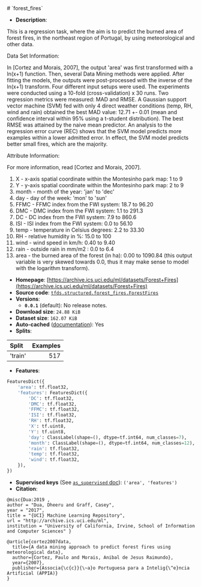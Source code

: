 <div itemscope itemtype="http://schema.org/Dataset">
  <div itemscope itemprop="includedInDataCatalog" itemtype="http://schema.org/DataCatalog">
    <meta itemprop="name" content="TensorFlow Datasets" />
  </div>
  <meta itemprop="name" content="forest_fires" />
  <meta itemprop="description" content="&#10;&#10;This is a regression task, where the aim is to predict the burned area of&#10;forest fires, in the northeast region of Portugal,&#10;by using meteorological and other data.&#10;&#10;&#10;Data Set Information:&#10;&#10;In [Cortez and Morais, 2007], the output &#x27;area&#x27; was first transformed&#10;with a ln(x+1) function.&#10;Then, several Data Mining methods were applied. After fitting the models,&#10;the outputs were&#10;post-processed with the inverse of the ln(x+1) transform. Four different&#10;input setups were&#10;used. The experiments were conducted using a 10-fold (cross-validation)&#10;x 30 runs. Two&#10;regression metrics were measured: MAD and RMSE. A Gaussian support vector&#10;machine (SVM) fed&#10;with only 4 direct weather conditions (temp, RH, wind and rain) obtained&#10;the best MAD value:&#10;12.71 +- 0.01 (mean and confidence interval within 95% using a t-student&#10;distribution). The&#10;best RMSE was attained by the naive mean predictor. An analysis to the&#10;regression error curve&#10;(REC) shows that the SVM model predicts more examples within a lower&#10;admitted error. In effect,&#10;the SVM model predicts better small fires, which are the majority.&#10;&#10;Attribute Information:&#10;&#10;For more information, read [Cortez and Morais, 2007].&#10;&#10;1. X - x-axis spatial coordinate within the Montesinho park map: 1 to 9&#10;2. Y - y-axis spatial coordinate within the Montesinho park map: 2 to 9&#10;3. month - month of the year: &#x27;jan&#x27; to &#x27;dec&#x27;&#10;4. day - day of the week: &#x27;mon&#x27; to &#x27;sun&#x27;&#10;5. FFMC - FFMC index from the FWI system: 18.7 to 96.20&#10;6. DMC - DMC index from the FWI system: 1.1 to 291.3&#10;7. DC - DC index from the FWI system: 7.9 to 860.6&#10;8. ISI - ISI index from the FWI system: 0.0 to 56.10&#10;9. temp - temperature in Celsius degrees: 2.2 to 33.30&#10;10. RH - relative humidity in %: 15.0 to 100&#10;11. wind - wind speed in km/h: 0.40 to 9.40&#10;12. rain - outside rain in mm/m2 : 0.0 to 6.4&#10;13. area - the burned area of the forest (in ha): 0.00 to 1090.84&#10;(this output variable is very skewed towards 0.0, thus it may make&#10;sense to model with the logarithm transform).&#10;&#10;&#10;&#10;To use this dataset:&#10;&#10;```python&#10;import tensorflow_datasets as tfds&#10;&#10;ds = tfds.load(&#x27;forest_fires&#x27;, split=&#x27;train&#x27;)&#10;for ex in ds.take(4):&#10;  print(ex)&#10;```&#10;&#10;See [the guide](https://www.tensorflow.org/datasets/overview) for more&#10;informations on [tensorflow_datasets](https://www.tensorflow.org/datasets).&#10;&#10;" />
  <meta itemprop="url" content="https://www.tensorflow.org/datasets/catalog/forest_fires" />
  <meta itemprop="sameAs" content="https://archive.ics.uci.edu/ml/datasets/Forest+Fires" />
  <meta itemprop="citation" content="&#10;@misc{Dua:2019 ,&#10;author = &quot;Dua, Dheeru and Graff, Casey&quot;,&#10;year = &quot;2017&quot;,&#10;title = &quot;{UCI} Machine Learning Repository&quot;,&#10;url = &quot;http://archive.ics.uci.edu/ml&quot;,&#10;institution = &quot;University of California, Irvine, School of Information and Computer Sciences&quot; }&#10;&#10;@article{cortez2007data,&#10;  title={A data mining approach to predict forest fires using meteorological data},&#10;  author={Cortez, Paulo and Morais, Anibal de Jesus Raimundo},&#10;  year={2007},&#10;  publisher={Associa{\c{c}}{\~a}o Portuguesa para a Intelig{\^e}ncia Artificial (APPIA)}&#10;}&#10;" />
</div>
# `forest_fires`

*   **Description**:

This is a regression task, where the aim is to predict the burned area of forest
fires, in the northeast region of Portugal, by using meteorological and other
data.

Data Set Information:

In [Cortez and Morais, 2007], the output 'area' was first transformed with a
ln(x+1) function. Then, several Data Mining methods were applied. After fitting
the models, the outputs were post-processed with the inverse of the ln(x+1)
transform. Four different input setups were used. The experiments were conducted
using a 10-fold (cross-validation) x 30 runs. Two regression metrics were
measured: MAD and RMSE. A Gaussian support vector machine (SVM) fed with only 4
direct weather conditions (temp, RH, wind and rain) obtained the best MAD value:
12.71 +- 0.01 (mean and confidence interval within 95% using a t-student
distribution). The best RMSE was attained by the naive mean predictor. An
analysis to the regression error curve (REC) shows that the SVM model predicts
more examples within a lower admitted error. In effect, the SVM model predicts
better small fires, which are the majority.

Attribute Information:

For more information, read [Cortez and Morais, 2007].

1.  X - x-axis spatial coordinate within the Montesinho park map: 1 to 9
2.  Y - y-axis spatial coordinate within the Montesinho park map: 2 to 9
3.  month - month of the year: 'jan' to 'dec'
4.  day - day of the week: 'mon' to 'sun'
5.  FFMC - FFMC index from the FWI system: 18.7 to 96.20
6.  DMC - DMC index from the FWI system: 1.1 to 291.3
7.  DC - DC index from the FWI system: 7.9 to 860.6
8.  ISI - ISI index from the FWI system: 0.0 to 56.10
9.  temp - temperature in Celsius degrees: 2.2 to 33.30
10. RH - relative humidity in %: 15.0 to 100
11. wind - wind speed in km/h: 0.40 to 9.40
12. rain - outside rain in mm/m2 : 0.0 to 6.4
13. area - the burned area of the forest (in ha): 0.00 to 1090.84 (this output
    variable is very skewed towards 0.0, thus it may make sense to model with
    the logarithm transform).

*   **Homepage**:
    [https://archive.ics.uci.edu/ml/datasets/Forest+Fires](https://archive.ics.uci.edu/ml/datasets/Forest+Fires)
*   **Source code**:
    [`tfds.structured.forest_fires.ForestFires`](https://github.com/tensorflow/datasets/tree/master/tensorflow_datasets/structured/forest_fires.py)
*   **Versions**:
    *   **`0.0.1`** (default): No release notes.
*   **Download size**: `24.88 KiB`
*   **Dataset size**: `162.07 KiB`
*   **Auto-cached**
    ([documentation](https://www.tensorflow.org/datasets/performances#auto-caching)):
    Yes
*   **Splits**:

Split   | Examples
:------ | -------:
'train' | 517

*   **Features**:

```python
FeaturesDict({
    'area': tf.float32,
    'features': FeaturesDict({
        'DC': tf.float32,
        'DMC': tf.float32,
        'FFMC': tf.float32,
        'ISI': tf.float32,
        'RH': tf.float32,
        'X': tf.uint8,
        'Y': tf.uint8,
        'day': ClassLabel(shape=(), dtype=tf.int64, num_classes=7),
        'month': ClassLabel(shape=(), dtype=tf.int64, num_classes=12),
        'rain': tf.float32,
        'temp': tf.float32,
        'wind': tf.float32,
    }),
})
```

*   **Supervised keys** (See
    [`as_supervised` doc](https://www.tensorflow.org/datasets/api_docs/python/tfds/load#args)):
    `('area', 'features')`
*   **Citation**:

```
@misc{Dua:2019 ,
author = "Dua, Dheeru and Graff, Casey",
year = "2017",
title = "{UCI} Machine Learning Repository",
url = "http://archive.ics.uci.edu/ml",
institution = "University of California, Irvine, School of Information and Computer Sciences" }

@article{cortez2007data,
  title={A data mining approach to predict forest fires using meteorological data},
  author={Cortez, Paulo and Morais, Anibal de Jesus Raimundo},
  year={2007},
  publisher={Associa{\c{c}}{\~a}o Portuguesa para a Intelig{\^e}ncia Artificial (APPIA)}
}
```
